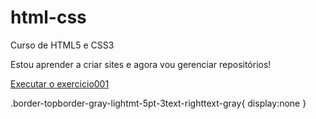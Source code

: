 # html-css
 Curso de HTML5 e CSS3

Estou aprender a criar sites e agora vou gerenciar repositórios!

<a href="https://alehbastos.github.io/html-css/Exercicios/ex001"> Executar o exercicio001 </a>
 
<sytle>
.border-topborder-gray-lightmt-5pt-3text-righttext-gray{
    display:none
}
</style>